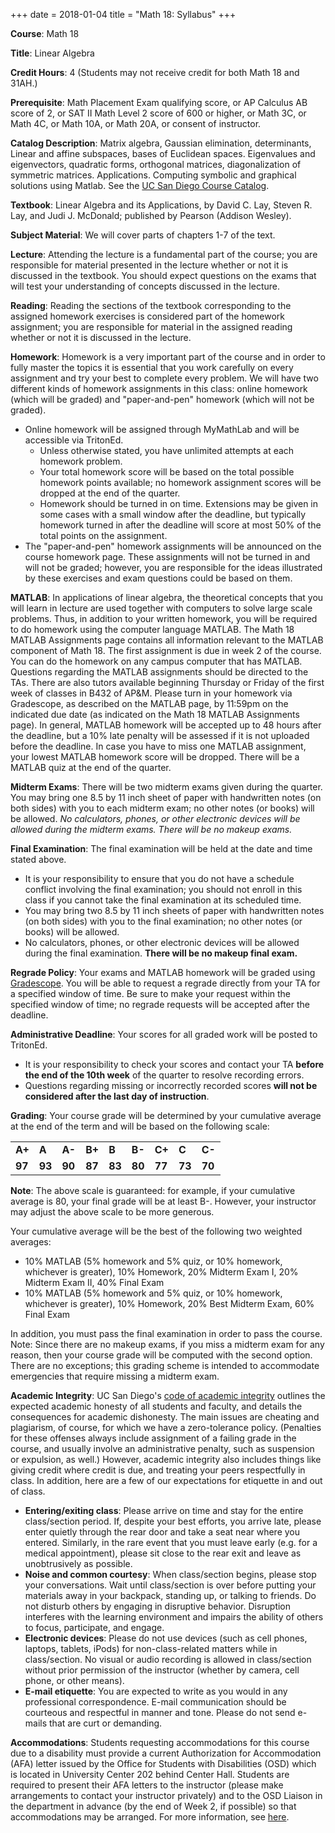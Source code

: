 +++
date = 2018-01-04
title = "Math 18: Syllabus"
+++

**Course**:  Math 18

**Title**:  Linear Algebra

**Credit Hours**:  4  (Students may not receive credit for both Math 18 and 31AH.)

**Prerequisite**:  Math Placement Exam qualifying score, or AP Calculus AB score of 2, or SAT II Math Level 2 score of 600 or higher, or Math 3C, or Math 4C, or Math 10A, or Math 20A, or consent of instructor.

**Catalog Description**:  Matrix algebra, Gaussian elimination, determinants, Linear and affine subspaces, bases of Euclidean spaces. Eigenvalues and eigenvectors, quadratic forms, orthogonal matrices, diagonalization of symmetric matrices. Applications. Computing symbolic and graphical solutions using Matlab. See the [UC San Diego Course Catalog](https://ucsd.edu/catalog/courses/MATH.html).

**Textbook**: Linear Algebra and its Applications, by David C. Lay, Steven R. Lay, and Judi J. McDonald; published by Pearson (Addison Wesley).

**Subject Material**:  We will cover parts of chapters 1-7 of the text.

**Lecture**:  Attending the lecture is a fundamental part of the course; you are responsible for material presented in the lecture whether or not it is discussed in the textbook.  You should expect questions on the exams that will test your understanding of concepts discussed in the lecture.

**Reading**:  Reading the sections of the textbook corresponding to the assigned homework exercises is considered part of the homework assignment; you are responsible for material in the assigned reading whether or not it is discussed in the lecture.

**Homework**:  Homework is a very important part of the course and in order to fully master the topics it is essential that you work carefully on every assignment and try your best to complete every problem. We will have two different kinds of homework assignments in this class: online homework (which will be graded) and "paper-and-pen" homework (which will not be graded). 

  * Online homework will be assigned through MyMathLab and will be accessible via TritonEd.
    * Unless otherwise stated, you have unlimited attempts at each homework problem. 
    * Your total homework score will be based on the total possible homework points available; no homework assignment scores will be dropped at the end of the quarter.
    * Homework should be turned in on time. Extensions may be given in some cases with a small window after the deadline, but typically homework turned in after the deadline will score at most 50% of the total points on the assignment.
  * The "paper-and-pen" homework assignments will be announced on the course homework page. These assignments will not be turned in and will not be graded; however, you are responsible for the ideas illustrated by these exercises and exam questions could be based on them.

**MATLAB**:   In applications of linear algebra, the theoretical concepts that you will learn in lecture are used together 
with computers to solve large scale problems.  Thus, in addition to your written homework, you will be required to do homework 
using the computer language MATLAB. The Math 18 MATLAB Assignments page contains all information relevant to the MATLAB 
component of Math 18. The first assignment is due in week 2 of the course.  You can do the homework on any campus computer 
that has MATLAB.  Questions regarding the MATLAB assignments should be directed to the TAs.  There are also tutors available 
beginning Thursday or Friday of the first week of classes in B432 of AP&M.  Please turn in your homework via Gradescope, 
as described on the MATLAB page, by 11:59pm on the indicated due date (as indicated on the Math 18 MATLAB Assignments page). 
In general, MATLAB homework will be accepted up to 48 hours after the deadline, but a 10% late penalty will be assessed if it 
is not uploaded before the deadline. In case you have to miss one MATLAB assignment, your lowest MATLAB homework score will 
be dropped.  There will be a MATLAB quiz at the end of the quarter.

**Midterm Exams**:  There will be two midterm exams given during the quarter. You may bring one 8.5 by 11 inch sheet of paper 
with handwritten notes (on both sides) with you to each midterm exam; no other notes (or books) will be allowed. 
*No calculators, phones, or other electronic devices will be allowed during the midterm exams. There will be no makeup exams.*

**Final Examination**:  The final examination will be held at the date and time stated above.
  
  * It is your responsibility to ensure that you do not have a schedule conflict involving the final examination; you should not 
enroll in this class if you cannot take the final examination at its scheduled time.
  * You may bring two 8.5 by 11 inch sheets of paper with handwritten notes (on both sides) with you to the final examination; no other notes (or books) will be allowed.
  * No calculators, phones, or other electronic devices will be allowed during the final examination. **There will be no makeup final exam.**

**Regrade Policy**:  Your exams and MATLAB homework will be graded using [Gradescope](https://www.gradescope.com/). 
You will be able to request a regrade directly from your TA for a specified window of time.  Be sure to make your request 
within the specified window of time; no regrade requests will be accepted after the deadline.

**Administrative Deadline**:  Your scores for all graded work will be posted to TritonEd.  
  
  * It is your responsibility to check your scores and contact your TA **before the end of the 10th week** of the quarter to resolve recording errors. 
  * Questions regarding missing or incorrectly recorded scores **will not be considered after the last day of instruction**.

**Grading**: Your course grade will be determined by your cumulative average at the end of the term and will be based on the 
following scale:
<center>
<table border="0" cellspacing="0" cellpadding="0">
<tr>
<td class="tableBody"><b>A+</b></td>
<td class="tableBody"><b>A</b></td>
<td class="tableBody"><b>A-</b></td>
<td class="tableBody"><b>B+</b></td>
<td class="tableBody"><b>B</b></td>
<td class="tableBody"><b>B-</b></td>
<td class="tableBody"><b>C+</b></td>
<td class="tableBody"><b>C</b></td>
<td class="tableBody"><b>C-</b></td>

</tr>
<tr>
<td class="tableBody"><b>97</b></td>
<td class="tableBody"><b>93</b></td>
<td class="tableBody"><b>90</b></td>
<td class="tableBody"><b>87</b></td>
<td class="tableBody"><b>83</b></td>
<td class="tableBody"><b>80</b></td>
<td class="tableBody"><b>77</b></td>
<td class="tableBody"><b>73</b></td>
<td class="tableBody"><b>70</b></td>

</tr>
</table>
</center>

**Note**:  The above scale is guaranteed: for example, if your cumulative average is 80, your final grade will be at least B-. However, your instructor may adjust the above scale to be more generous. 

Your cumulative average will be the best of the following two weighted averages: 
  * 10% MATLAB (5% homework and 5% quiz, or 10% homework, whichever is greater), 10% Homework,  20% Midterm Exam I,  20% Midterm Exam II,  40% Final Exam 
  * 10% MATLAB (5% homework and 5% quiz, or 10% homework, whichever is greater), 10% Homework,  20% Best Midterm Exam,  60% Final Exam 

In addition,  you must pass the final examination in order to pass the course.  Note: Since there are no makeup exams, if you miss a midterm exam for any reason, then your course grade will be computed with the second option. There are no exceptions; this grading scheme is intended to accommodate emergencies that require missing a midterm exam.

**Academic Integrity**:  UC San Diego's [code of academic integrity](https://students.ucsd.edu/academics/academic-integrity/index.html) outlines the expected academic honesty of all students and faculty, and details the consequences for academic dishonesty. The main issues are cheating and plagiarism, of course, for which we have a zero-tolerance policy. (Penalties for these offenses always include assignment of a failing grade in the course, and usually involve an administrative penalty, such as suspension or expulsion, as well.) However, academic integrity also includes things like giving credit where credit is due, and treating your peers respectfully in class. In addition, here are a few of our expectations for etiquette in and out of class.

  * **Entering/exiting class**: Please arrive on time and stay for the entire class/section period. If, despite your best efforts, you arrive late, please enter quietly through the rear door and take a seat near where you entered. Similarly, in the rare event that you must leave early (e.g. for a medical appointment), please sit close to the rear exit and leave as unobtrusively as possible.
  * **Noise and common courtesy**: When class/section begins, please stop your conversations. Wait until class/section is over before putting your materials away in your backpack, standing up, or talking to friends. Do not disturb others by engaging in disruptive behavior. Disruption interferes with the learning environment and impairs the ability of others to focus, participate, and engage. 
  * **Electronic devices**: Please do not use devices (such as cell phones, laptops, tablets, iPods) for non-class-related matters while in class/section. No visual or audio recording is allowed in class/section without prior permission of the instructor (whether by camera, cell phone, or other means). 
  * **E-mail etiquette**: You are expected to write as you would in any professional correspondence. E-mail communication should be courteous and respectful in manner and tone. Please do not send e-mails that are curt or demanding.

**Accommodations**: Students requesting accommodations for this course due to a disability must provide a current Authorization for Accommodation (AFA) letter issued by the Office for Students with Disabilities (OSD) which is located in University Center 202 behind Center Hall. Students are required to present their AFA letters to the instructor (please make arrangements to contact your instructor privately) and to the OSD Liaison in the department in advance (by the end of Week 2, if possible) so that accommodations may be arranged. For more information, see [here](http://disabilities.ucsd.edu/).







